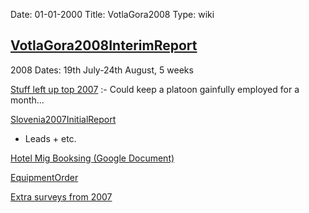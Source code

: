 Date: 01-01-2000
Title: VotlaGora2008
Type: wiki


[VotlaGora2008InterimReport](VotlaGora2008InterimReport)
------------------------------------------------------------------------------------------------------------------------------

2008 Dates: 19th July-24th August, 5 weeks

[Stuff left up top
2007](Slovenia2007Logbook)
:- Could keep a platoon gainfully employed for a month...

[Slovenia2007InitialReport](Slovenia2007InitialReport)
- Leads + etc.

[Hotel Mig Booksing (Google
Document)](http://spreadsheets.google.com/pub?key=pHk_eSKWOnFE-Hy3mbfEwHQ)

[EquipmentOrder](EquipmentOrder)

[Extra surveys from 2007](http://www.union.ic.ac.uk/rcc/caving/slovenia/slov2007/surveys.php)
